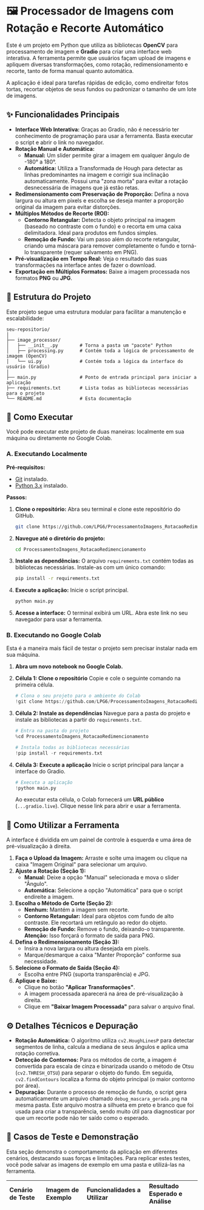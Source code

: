 # 🖼️ Processador de Imagens com Rotação e Recorte Automático

Este é um projeto em Python que utiliza as bibliotecas **OpenCV** para processamento de imagem e **Gradio** para criar uma interface web interativa. A ferramenta permite que usuários façam upload de imagens e apliquem diversas transformações, como rotação, redimensionamento e recorte, tanto de forma manual quanto automática.

A aplicação é ideal para tarefas rápidas de edição, como endireitar fotos tortas, recortar objetos de seus fundos ou padronizar o tamanho de um lote de imagens.

## ✨ Funcionalidades Principais

*   **Interface Web Interativa:** Graças ao Gradio, não é necessário ter conhecimento de programação para usar a ferramenta. Basta executar o script e abrir o link no navegador.
*   **Rotação Manual e Automática:**
    *   **Manual:** Um slider permite girar a imagem em qualquer ângulo de -180° a 180°.
    *   **Automática:** Utiliza a Transformada de Hough para detectar as linhas predominantes na imagem e corrigir sua inclinação automaticamente. Possui uma "zona morta" para evitar a rotação desnecessária de imagens que já estão retas.
*   **Redimensionamento com Preservação de Proporção:** Defina a nova largura ou altura em pixels e escolha se deseja manter a proporção original da imagem para evitar distorções.
*   **Múltiplos Métodos de Recorte (ROI):**
    *   **Contorno Retangular:** Detecta o objeto principal na imagem (baseado no contraste com o fundo) e o recorta em uma caixa delimitadora. Ideal para produtos em fundos simples.
    *   **Remoção de Fundo:** Vai um passo além do recorte retangular, criando uma máscara para remover completamente o fundo e torná-lo transparente (requer salvamento em PNG).
*   **Pré-visualização em Tempo Real:** Veja o resultado das suas transformações na interface antes de fazer o download.
*   **Exportação em Múltiplos Formatos:** Baixe a imagem processada nos formatos **PNG** ou **JPG**.

## 📂 Estrutura do Projeto

Este projeto segue uma estrutura modular para facilitar a manutenção e escalabilidade:

```
seu-repositorio/
│
├── image_processor/
│   ├── __init__.py        # Torna a pasta um "pacote" Python
│   ├── processing.py      # Contém toda a lógica de processamento de imagem (OpenCV)
│   └── ui.py              # Contém toda a lógica da interface do usuário (Gradio)
│
├── main.py                # Ponto de entrada principal para iniciar a aplicação
├── requirements.txt       # Lista todas as bibliotecas necessárias para o projeto
└── README.md              # Esta documentação
```

## 🚀 Como Executar

Você pode executar este projeto de duas maneiras: localmente em sua máquina ou diretamente no Google Colab.

### A. Executando Localmente

**Pré-requisitos:**
*   [Git](https://git-scm.com/) instalado.
*   [Python 3.x](https://www.python.org/downloads/) instalado.

**Passos:**

1.  **Clone o repositório:**
    Abra seu terminal e clone este repositório do GitHub.
    ```bash
    git clone https://github.com/LPG6/ProcessamentoImagens_RotacaoRedimencionamento.git
    ```

2.  **Navegue até o diretório do projeto:**
    ```bash
    cd ProcessamentoImagens_RotacaoRedimencionamento
    ```

3.  **Instale as dependências:**
    O arquivo `requirements.txt` contém todas as bibliotecas necessárias. Instale-as com um único comando:
    ```bash
    pip install -r requirements.txt
    ```

4.  **Execute a aplicação:**
    Inicie o script principal.
    ```bash
    python main.py
    ```

5.  **Acesse a interface:**
    O terminal exibirá um URL. Abra este link no seu navegador para usar a ferramenta.

### B. Executando no Google Colab

Esta é a maneira mais fácil de testar o projeto sem precisar instalar nada em sua máquina.

1.  **Abra um novo notebook no Google Colab.**

2.  **Célula 1: Clone o repositório**
    Copie e cole o seguinte comando na primeira célula.
    ```python
    # Clona o seu projeto para o ambiente do Colab
    !git clone https://github.com/LPG6/ProcessamentoImagens_RotacaoRedimencionamento.git
    ```

3.  **Célula 2: Instale as dependências**
    Navegue para a pasta do projeto e instale as bibliotecas a partir do `requirements.txt`.
    ```python
    # Entra na pasta do projeto
    %cd ProcessamentoImagens_RotacaoRedimencionamento

    # Instala todas as bibliotecas necessárias
    !pip install -r requirements.txt
    ```

4.  **Célula 3: Execute a aplicação**
    Inicie o script principal para lançar a interface do Gradio.
    ```python
    # Executa a aplicação
    !python main.py
    ```
    Ao executar esta célula, o Colab fornecerá um **URL público** (`...gradio.live`). Clique nesse link para abrir e usar a ferramenta.

## 🔧 Como Utilizar a Ferramenta

A interface é dividida em um painel de controle à esquerda e uma área de pré-visualização à direita.

1.  **Faça o Upload da Imagem:** Arraste e solte uma imagem ou clique na caixa "Imagem Original" para selecionar um arquivo.
2.  **Ajuste a Rotação (Seção 1):**
    *   **Manual:** Deixe a opção "Manual" selecionada e mova o slider "Ângulo".
    *   **Automática:** Selecione a opção "Automática" para que o script endireite a imagem.
3.  **Escolha o Método de Corte (Seção 2):**
    *   **Nenhum:** Mantém a imagem sem recorte.
    *   **Contorno Retangular:** Ideal para objetos com fundo de alto contraste. Ele recortará um retângulo ao redor do objeto.
    *   **Remoção de Fundo:** Remove o fundo, deixando-o transparente. **Atenção:** Isso forçará o formato de saída para PNG.
4.  **Defina o Redimensionamento (Seção 3):**
    *   Insira a nova largura ou altura desejada em pixels.
    *   Marque/desmarque a caixa "Manter Proporção" conforme sua necessidade.
5.  **Selecione o Formato de Saída (Seção 4):**
    *   Escolha entre PNG (suporta transparência) e JPG.
6.  **Aplique e Baixe:**
    *   Clique no botão **"Aplicar Transformações"**.
    *   A imagem processada aparecerá na área de pré-visualização à direita.
    *   Clique em **"Baixar Imagem Processada"** para salvar o arquivo final.

## ⚙️ Detalhes Técnicos e Depuração

*   **Rotação Automática:** O algoritmo utiliza `cv2.HoughLinesP` para detectar segmentos de linha, calcula a mediana de seus ângulos e aplica uma rotação corretiva.
*   **Detecção de Contornos:** Para os métodos de corte, a imagem é convertida para escala de cinza e binarizada usando o método de Otsu (`cv2.THRESH_OTSU`) para separar o objeto do fundo. Em seguida, `cv2.findContours` localiza a forma do objeto principal (o maior contorno por área).
*   **Depuração:** Durante o processo de remoção de fundo, o script gera automaticamente um arquivo chamado `debug_mascara_gerada.png` na mesma pasta. Este arquivo mostra a silhueta em preto e branco que foi usada para criar a transparência, sendo muito útil para diagnosticar por que um recorte pode não ter saído como o esperado.

## 🧪 Casos de Teste e Demonstração

Esta seção demonstra o comportamento da aplicação em diferentes cenários, destacando suas forças e limitações. Para replicar estes testes, você pode salvar as imagens de exemplo em uma pasta e utilizá-las na ferramenta.

| Cenário de Teste | Imagem de Exemplo | Funcionalidades a Utilizar | Resultado Esperado e Análise |
| :--- | :--- | :--- | :--- |
